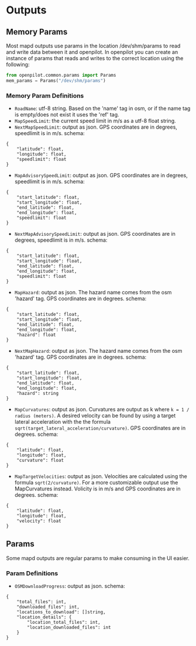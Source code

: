 # Outputs

## Memory Params
Most mapd outputs use params in the location /dev/shm/params to read and write
data between it and openpilot. In openpilot you can create an instance of
params that reads and writes to the correct location using the following:
```python
from openpilot.common.params import Params
mem_params = Params("/dev/shm/params")
```

### Memory Param Definitions
* `RoadName`: utf-8 string. Based on the 'name' tag in osm, or if the name tag
is empty/does not exist it uses the 'ref' tag.
* `MapSpeedLimit`: the current speed limit in m/s as a utf-8 float string.
* `NextMapSpeedLimit`: output as json. GPS coordinates are in degrees,
speedlimit is in m/s. schema:
```
{
    "latitude": float,
    "longitude": float,
    "speedlimit": float
}
```
* `MapAdvisorySpeedLimit`: output as json. GPS coordinates are in degrees,
speedlimit is in m/s. schema:
```
{
    "start_latitude": float,
    "start_longitude": float,
    "end_latitude": float,
    "end_longitude": float,
    "speedlimit": float
}
```
* `NextMapAdvisorySpeedLimit`: output as json. GPS coordinates are in degrees,
speedlimit is in m/s. schema:
```
{
    "start_latitude": float,
    "start_longitude": float,
    "end_latitude": float,
    "end_longitude": float,
    "speedlimit": float
}
```
* `MapHazard`: output as json. The hazard name comes from the osm 'hazard'
tag. GPS coordinates are in degrees. schema:
```
{
    "start_latitude": float,
    "start_longitude": float,
    "end_latitude": float,
    "end_longitude": float,
    "hazard": float
}
```
* `NextMapHazard`: output as json. The hazard name comes from the osm 'hazard'
tag. GPS coordinates are in degrees. schema:
```
{
    "start_latitude": float,
    "start_longitude": float,
    "end_latitude": float,
    "end_longitude": float,
    "hazard": string
}
```
* `MapCurvatures`: output as json. Curvatures are output as k where `k = 1 /
radius (meters)`. A desired velocity can be found by using a target lateral
acceleration with the the formula `sqrt(target_lateral_acceleration/curvature)`.
GPS coordinates are in degrees. schema:
```
{
    "latitude": float,
    "longitude": float,
    "curvature": float
}
```
* `MapTargetVelocities`: output as json. Velocities are calculated using the
formula `sqrt(2/curvature)`. For a more customizable output use the
MapCurvatures instead. Volicity is in m/s and GPS coordinates are in degrees.
schema:
```
{
    "latitude": float,
    "longitude": float,
    "velocity": float
}
```

## Params
Some mapd outputs are regular params to make consuming in the UI easier.

### Param Definitions
* `OSMDownloadProgress`: output as json.
schema:
```
{
    "total_files": int,
    "downloaded_files": int,
    "locations_to_download": []string,
    "location_details": {
        "location_total_files": int,
        "location_downloaded_files": int
    }
}
```
